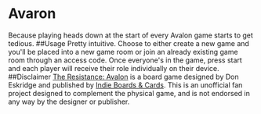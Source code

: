 # Avaron
Because playing heads down at the start of every Avalon game starts to get tedious.
##Usage
Pretty intuitive. Choose to either create a new game and you'll be placed into a new game room or join an already existing game room through an access code. Once everyone's in the game, press start and each player will receive their role individually on their device.
##Disclaimer
[The Resistance: Avalon](http://www.indieboardsandcards.com/resistance.php) is a board game designed by Don Eskridge and published by [Indie Boards & Cards](http://www.indieboardsandcards.com/). This is an unofficial fan project designed to complement the physical game, and is not endorsed in any way by the designer or publisher.